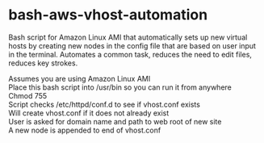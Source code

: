 bash-aws-vhost-automation
=========================

Bash script for Amazon Linux AMI that automatically sets up new virtual hosts by creating new nodes in the config file that are based on user input in the terminal. Automates a common task, reduces the need to edit files, reduces key strokes.

Assumes you are using Amazon Linux AMI<br>
Place this bash script into /usr/bin so you can run it from anywhere<br>
Chmod 755<br>
Script checks /etc/httpd/conf.d to see if vhost.conf exists<br>
Will create vhost.conf if it does not already exist<br>
User is asked for domain name and path to web root of new site<br>
A new node is appended to end of vhost.conf
